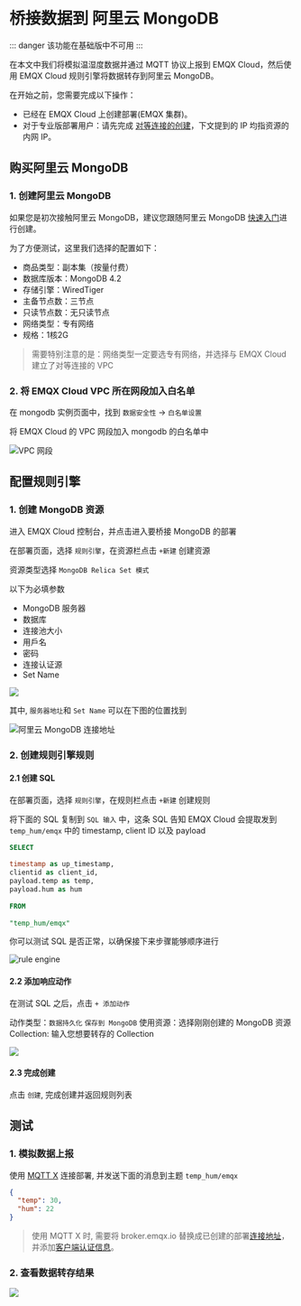 # 桥接数据到 阿里云 MongoDB
::: danger
该功能在基础版中不可用
:::

在本文中我们将模拟温湿度数据并通过 MQTT 协议上报到 EMQX Cloud，然后使用 EMQX Cloud 规则引擎将数据转存到阿里云 MongoDB。

在开始之前，您需要完成以下操作：
* 已经在 EMQX Cloud 上创建部署(EMQX 集群)。
* 对于专业版部署用户：请先完成 [对等连接的创建](../deployments/vpc_peering.md)，下文提到的 IP 均指资源的内网 IP。

## 购买阿里云 MongoDB

### 1. 创建阿里云 MongoDB

如果您是初次接触阿里云 MongoDB，建议您跟随阿里云 MongoDB [快速入门](https://help.aliyun.com/document_detail/26572.html)进行创建。

为了方便测试，这里我们选择的配置如下：

- 商品类型：副本集（按量付费）
- 数据库版本：MongoDB 4.2
- 存储引擎：WiredTiger
- 主备节点数：三节点
- 只读节点数：无只读节点
- 网络类型：专有网络
- 规格：1核2G

> 需要特别注意的是：网络类型一定要选专有网络，并选择与 EMQX Cloud 建立了对等连接的 VPC

### 2. 将 EMQX Cloud VPC 所在网段加入白名单

在 mongodb 实例页面中，找到 `数据安全性` -> `白名单设置`

将 EMQX Cloud 的 VPC 网段加入 mongodb 的白名单中

![VPC 网段](./_assets/aliyun_mongodb_vpc_info.png)

## 配置规则引擎
### 1. 创建 MongoDB 资源

进入 EMQX Cloud 控制台，并点击进入要桥接 MongoDB 的部署

在部署页面，选择 `规则引擎`，在资源栏点击 `+新建` 创建资源

资源类型选择 `MongoDB Relica Set 模式`

以下为必填参数
- MongoDB 服务器
- 数据库
- 连接池大小
- 用戶名
- 密码
- 连接认证源
- Set Name

![](./_assets/aliyun_mongodb_resource.png)

其中, `服务器地圵`和 `Set Name` 可以在下图的位置找到

![阿里云 MongoDB 连接地址](./_assets/aliyun_mongodb_address.png)

### 2. 创建规则引擎规则
#### 2.1 创建 SQL

在部署页面，选择 `规则引擎`，在规则栏点击 `+新建` 创建规则

将下面的 SQL 复制到 `SQL 输入` 中，这条 SQL 告知 EMQX Cloud 会提取发到 `temp_hum/emqx` 中的 timestamp, client ID 以及 payload

```sql
SELECT
   
timestamp as up_timestamp,
clientid as client_id,
payload.temp as temp,
payload.hum as hum 
   
FROM
   
"temp_hum/emqx"
```

你可以测试 SQL 是否正常，以确保接下来步骤能够顺序进行

![rule engine](./_assets/psql_test_rule.png)

#### 2.2 添加响应动作
在测试 SQL 之后，点击 `+ 添加动作`

动作类型：`数据持久化` `保存到 MongoDB`
使用资源：选择刚刚创建的 MongoDB 资源
Collection: 输入您想要转存的 Collection

![](./_assets/aliyun_mongodb_action.png)

#### 2.3 完成创建

点击 `创建`, 完成创建并返回规则列表

## 测试
### 1. 模拟数据上报

使用 [MQTT X](https://mqttx.app/) 连接部署, 并发送下面的消息到主题 `temp_hum/emqx`

```json
{
  "temp": 30, 
  "hum": 22
}
```

> 使用 MQTT X 时, 需要将 broker.emqx.io 替换成已创建的部署[连接地址](../deployments/view_deployment.md)，并添加[客户端认证信息](../deployments/auth.md)。

### 2. 查看数据转存结果

![](./_assets/aliyun_mongodb_query_result.png)
